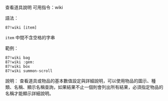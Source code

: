 查看道具說明
可用指令：wiki

語法：
```
87!wiki [item]
```
`item` 中間不含空格的字串

範例：
```
87!wiki bag
87!wiki :gem:
87!wiki box
87!wiki summon-scroll
```
說明：
查看道具或物品的基本數值設定與詳細說明，可以使用物品的圖示、種類、名稱、顯示名稱查詢，如果結果不止一個則會列出所有結果，必須指定物品的名稱才能顯示詳細說明。
